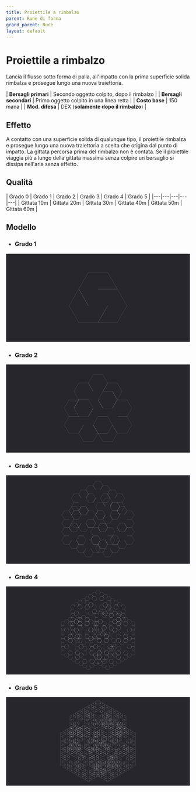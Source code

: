 ```yaml
---
title: Proiettile a rimbalzo
parent: Rune di forma
grand_parent: Rune
layout: default
---
```


# **Proiettile a rimbalzo**

Lancia il flusso sotto forma di palla, all'impatto con la prima superficie solida rimbalza e prosegue lungo una nuova traiettoria.

| **Bersagli primari** | Secondo oggetto colpito, dopo il rimbalzo |
| **Bersagli secondari** | Primo oggetto colpito in una linea retta |
| **Costo base** | 150 mana |
| **Mod. difesa** | DEX (**solamente dopo il rimbalzo**) |

## Effetto
A contatto con una superficie solida di qualunque tipo, il proiettile rimbalza e prosegue lungo una nuova traiettoria a scelta che origina dal punto di impatto. La gittata percorsa prima del rimbalzo non è contata. Se il proiettile viaggia più a lungo della gittata massima senza colpire un bersaglio si dissipa nell'aria senza effetto.

## Qualità

| Grado 0 | Grado 1 | Grado 2 | Grado 3 | Grado 4 | Grado 5 |
|---|---|---|---|---|
| Gittata 10m | Gittata 20m | Gittata 30m | Gittata 40m | Gittata 50m | Gittata 60m |

## Modello
- ### Grado 1<br>
![Grado 1](1.png "Grado 1")
- ### Grado 2<br>
![Grado 2](2.png "Grado 2")
- ### Grado 3<br>
![Grado 3](3.png "Grado 3")
- ### Grado 4<br>
![Grado 4](4.png "Grado 4")
- ### Grado 5<br>
![Grado 5](5.png "Grado 5")
